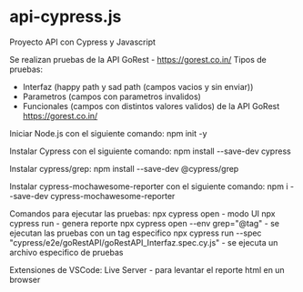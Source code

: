 # api-cypress.js
Proyecto API con Cypress y Javascript

Se realizan pruebas de la API GoRest - https://gorest.co.in/
Tipos de pruebas:
- Interfaz (happy path y sad path (campos vacios y sin enviar)) 
- Parametros (campos con parametros invalidos) 
- Funcionales (campos con distintos valores validos) de la API GoRest
https://gorest.co.in/

Iniciar Node.js con el siguiente comando:
npm init -y

Instalar Cypress con el siguiente comando:
npm install --save-dev cypress

Instalar cypress/grep:
npm install --save-dev @cypress/grep

Instalar cypress-mochawesome-reporter con el siguiente comando:
npm i --save-dev cypress-mochawesome-reporter

Comandos para ejecutar las pruebas:
npx cypress open - modo UI
npx cypress run - genera reporte
npx cypress open --env grep="@tag" - se ejecutan las pruebas con un tag especifico
npx cypress run --spec "cypress/e2e/goRestAPI/goRestAPI_Interfaz.spec.cy.js" - se ejecuta un archivo especifico de pruebas

Extensiones de VSCode:
Live Server - para levantar el reporte html en un browser



